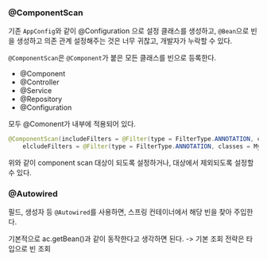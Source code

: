 ### @ComponentScan

기존 `AppConfig`와 같이 @Configuration 으로 설정 클래스를 생성하고, `@Bean`으로 빈을 생성하고 의존 관계 설정해주는 것은 너무 귀찮고, 개발자가 누락할 수 있다.

`@ComponentScan`은 `@Component`가 붙은 모든 클래스를 빈으로 등록한다.

- @Component
- @Controller
- @Service
- @Repository
- @Configuration

모두 @Comonent가 내부에 적용되어 있다.



```java
@ComponentScan(includeFilters = @Filter(type = FilterType.ANNOTATION, classes = MyIncludeComponent.class),
    elcludeFilters = @Filter(type = FilterType.ANNOTATION, classes = MyexcludeComponent.class))
```

위와 같이 component scan 대상이 되도록 설정하거나, 대상에서 제외되도록 설정할 수 있다.



### @Autowired

필드, 생성자 등 `@Autowired`를 사용하면, 스프링 컨테이너에서 해당 빈을 찾아 주입한다.

기본적으로 ac.getBean()과 같이 동작한다고 생각하면 된다. -> 기본 조회 전략은 타입으로 빈 조회